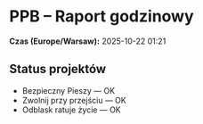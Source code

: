 # PPB – Raport godzinowy
**Czas (Europe/Warsaw):** 2025-10-22 01:21

## Status projektów
- Bezpieczny Pieszy — OK
- Zwolnij przy przejściu — OK
- Odblask ratuje życie — OK

